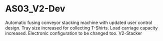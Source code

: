 # AS03_V2-Dev
Automatic fusing conveyor stacking machine with updated user control design. Tray size increased for collecting T-Shirts. Load carriage capacity  increased. Electronic configuration to be changed too. V2-Stacker

